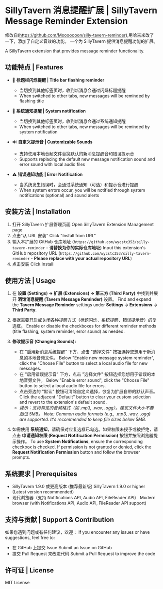 # SillyTavern 消息提醒扩展 | SillyTavern Message Reminder Extension

修改自(https://github.com/Mooooooon/silly-tavern-reminder),用哈吉米改了一下，添加了自定义音效的功能。
一个为 SillyTavern 提供消息提醒功能的扩展。

A SillyTavern extension that provides message reminder functionality.

## 功能特点 | Features

- 📢 **标题栏闪烁提醒 | Title bar flashing reminder**
  - 当切换到其他标签页时，收到新消息会通过闪烁标题提醒
  - When switched to other tabs, new messages will be reminded by flashing title

- 🔔 **系统通知提醒 | System notification**
  - 当切换到其他标签页时，收到新消息会通过系统通知提醒
  - When switched to other tabs, new messages will be reminded by system notification

- 🔊 **自定义提示音 | Customizable Sounds**
  - 支持使用本地音频文件替换默认的新消息提醒音和错误提示音
  - Supports replacing the default new message notification sound and error sound with local audio files

- ⚠️ **错误通知功能 | Error Notification**
  - 当系统发生错误时，会通过系统通知（可选）和提示音进行提醒
  - When system errors occur, you will be notified through system notifications (optional) and sound alerts

## 安装方法 | Installation

1. 打开 SillyTavern 扩展管理页面
   Open SillyTavern Extension Management page
2. 点击"从 URL 安装"
   Click "Install from URL"
3. 输入本扩展的 GitHub 仓库地址 (`https://github.com/wycstc353/silly-tavern-reminder` - **请替换为你的实际仓库地址**)
   Input this extension's GitHub repository URL (`https://github.com/wycstc353/silly-tavern-reminder` - **Please replace with your actual repository URL**)
4. 点击安装
   Click Install

## 使用方法 | Usage

1. 在 **设置 (Settings) -> 扩展 (Extensions) -> 第三方 (Third Party)** 中找到并展开 **酒馆消息提醒 (Tavern Message Reminder)** 设置。
   Find and expand the **Tavern Message Reminder** settings under **Settings -> Extensions -> Third Party**.

2. 根据需要开启或关闭各种提醒方式（标题闪烁、系统提醒、错误提示音）的复选框。
   Enable or disable the checkboxes for different reminder methods (title flashing, system reminder, error sound) as needed.

3. **修改提示音 (Changing Sounds):**
   - 在 "启用新消息系统提醒" 下方，点击 "选择文件" 按钮选择您想用于新消息的本地音频文件。
     Below "Enable new message system reminder", click the "Choose File" button to select a local audio file for new messages.
   - 在 "启用错误提示音" 下方，点击 "选择文件" 按钮选择您想用于错误的本地音频文件。
     Below "Enable error sound", click the "Choose File" button to select a local audio file for errors.
   - 点击旁边的 "默认" 按钮可清除自定义选择，恢复为扩展自带的默认声音。
     Click the adjacent "Default" button to clear your custom selection and revert to the extension's default sound.
   - *提示：支持常见的音频格式（如 .mp3, .wav, .ogg）。建议文件大小不要超过 5MB。*
     *Note: Common audio formats (e.g., .mp3, .wav, .ogg) are supported. It's recommended to keep file sizes below 5MB.*

4. 如需使用 **系统通知**，请确保对应复选框已勾选。如果权限未授予或被拒绝，请点击 **申请通知权限 (Request Notification Permission)** 按钮并按照浏览器提示操作。
   To use **System Notifications**, ensure the corresponding checkbox is checked. If permission is not granted or denied, click the **Request Notification Permission** button and follow the browser prompts.

## 系统要求 | Prerequisites

- SillyTavern 1.9.0 或更高版本 (推荐最新版)
  SillyTavern 1.9.0 or higher (Latest version recommended)
- 现代浏览器（支持 Notifications API, Audio API, FileReader API）
  Modern browser (with Notifications API, Audio API, FileReader API support)

## 支持与贡献 | Support & Contribution

如果您遇到问题或有任何建议，欢迎：
If you encounter any issues or have suggestions, feel free to:

- 在 GitHub 上提交 Issue
  Submit an Issue on GitHub
- 提交 Pull Request 来改进代码
  Submit a Pull Request to improve the code

## 许可证 | License

MIT License
